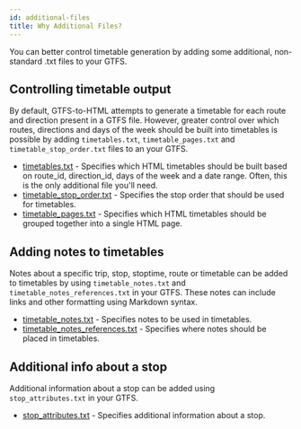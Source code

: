 ```yaml
---
id: additional-files
title: Why Additional Files?
---
```


You can better control timetable generation by adding some additional, non-standard .txt files to your GTFS.

## Controlling timetable output
By default, GTFS-to-HTML attempts to generate a timetable for each route and direction present in a GTFS file. However, greater control over which routes, directions and days of the week should be built into timetables is possible by adding `timetables.txt`, `timetable_pages.txt` and `timetable_stop_order.txt` files to an your GTFS.

* [timetables.txt](/docs/timetables) - Specifies which HTML timetables should be built based on route_id, direction_id, days of the week and a date range. Often, this is the only additional file you'll need.
* [timetable_stop_order.txt](/docs/timetable-stop-order) - Specifies the stop order that should be used for timetables.
* [timetable_pages.txt](/docs/timetable-pages) - Specifies which HTML timetables should be grouped together into a single HTML page.

## Adding notes to timetables
Notes about a specific trip, stop, stoptime, route or timetable can be added to timetables by using `timetable_notes.txt` and `timetable_notes_references.txt` in your GTFS. These notes can include links and other formatting using Markdown syntax.

* [timetable_notes.txt](/docs/timetable-notes) - Specifies notes to be used in timetables.
* [timetable_notes_references.txt](/docs/timetable-notes-references) - Specifies where notes should be placed in timetables.

## Additional info about a stop
Additional information about a stop can be added using `stop_attributes.txt` in your GTFS.

* [stop_attributes.txt](/docs/stop-attributes) - Specifies additional information about a stop.
